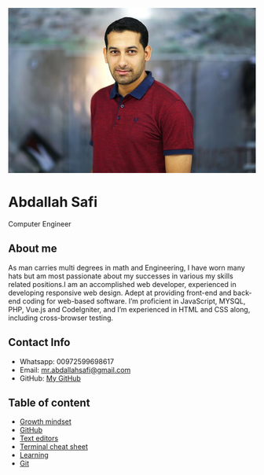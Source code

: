 ![My Image](Profile.jpg)


# Abdallah Safi
Computer Engineer

## About me
As man carries multi degrees in math and Engineering, I have worn many hats but am most passionate about my successes in various my skills related positions.I am an accomplished web developer, experienced in developing responsive web design. Adept at providing front-end and back-end coding for web-based software. I’m proficient in JavaScript, MYSQL, PHP, Vue.js and CodeIgniter, and I’m experienced in HTML and CSS along, including cross-browser testing. 

## Contact Info
- Whatsapp: 00972599698617
- Email: mr.abdallahsafi@gmail.com
- GitHub: [My GitHub](https://github.com/AbdallahSafi)

## Table of content

- [Growth mindset](https://abdallahsafi.github.io/Learning-Journal/Growth-mindset)
- [GitHub](https://abdallahsafi.github.io/Learning-Journal/GitHub)
- [Text editors](https://abdallahsafi.github.io/Learning-Journal/Text-editors)
- [Terminal cheat sheet](https://abdallahsafi.github.io/Learning-Journal/Terminal-cheat-sheet)
- [Learning](https://abdallahsafi.github.io/Learning-Journal/Learning)
- [Git](https://abdallahsafi.github.io/Learning-Journal/Git)